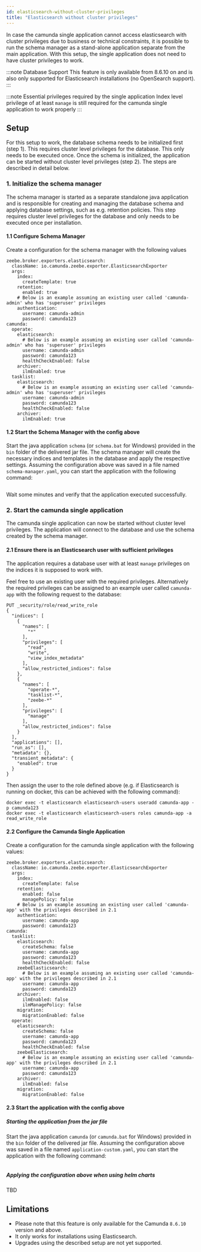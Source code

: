 ```yaml
---
id: elasticsearch-without-cluster-privileges
title: "Elasticsearch without cluster privileges"
---
```


In case the camunda single application cannot access elasticsearch with cluster privileges due to business or technical constraints, it is possible to run the schema manager as a stand-alone application separate from the main application. With this setup, the single application does not need to have cluster privileges to work.

:::note Database Support
This feature is only available from 8.6.10 on and is also only supported for Elasticsearch installations (no OpenSearch support).
:::

:::note Essential privileges required by the single application
Index level privilege of at least `manage` is still required for the camunda single application to work properly
:::

## Setup

For this setup to work, the database schema needs to be initialized first (step 1). This requires cluster level privileges for the database. This only needs to be executed once.
Once the schema is initialized, the application can be started without cluster level privileges (step 2). The steps are described in detail below.

### 1. Initialize the schema manager

The schema manager is started as a separate standalone java application and is responsible for creating and managing the database schema and applying database settings, such as e.g. retention policies.
This step requires cluster level privileges for the database and only needs to be executed once per installation.

#### 1.1 Configure Schema Manager

Create a configuration for the schema manager with the following values

```
zeebe.broker.exporters.elasticsearch:
  className: io.camunda.zeebe.exporter.ElasticsearchExporter
  args:
    index:
      createTemplate: true
    retention:
      enabled: true
    # Below is an example assuming an existing user called 'camunda-admin' who has 'superuser' privileges
    authentication:
      username: camunda-admin
      password: camunda123
camunda:
  operate:
    elasticsearch:
      # Below is an example assuming an existing user called 'camunda-admin' who has 'superuser' privileges
      username: camunda-admin
      password: camunda123
      healthCheckEnabled: false
    archiver:
      ilmEnabled: true
  tasklist:
    elasticsearch:
      # Below is an example assuming an existing user called 'camunda-admin' who has 'superuser' privileges
      username: camunda-admin
      password: camunda123
      healthCheckEnabled: false
    archiver:
      ilmEnabled: true

```

#### 1.2 Start the Schema Manager with the config above

Start the java application `schema` (or `schema.bat` for Windows) provided in the `bin` folder of the delivered jar file. The schema manager will create the necessary indices and templates in the database and apply the respective settings.
Assuming the configuration above was saved in a file named `schema-manager.yaml`, you can start the application with the following command:

```SPRING_CONFIG_ADDITIONALLOCATION=/path/to/schema-manager.yaml ./bin/schema

```

Wait some minutes and verify that the application executed successfully.

### 2. Start the camunda single application

The camunda single application can now be started without cluster level privileges. The application will connect to the database and use the schema created by the schema manager.

#### 2.1 Ensure there is an Elasticsearch user with sufficient privileges

The application requires a database user with at least `manage` privileges on the indices it is supposed to work with.

Feel free to use an existing user with the required privileges. Alternatively the required privileges can be assigned to an example user called `camunda-app` with the following request to the database:

```
PUT _security/role/read_write_role
{
  "indices": [
    {
      "names": [
        "*"
      ],
      "privileges": [
        "read",
        "write",
        "view_index_metadata"
      ],
      "allow_restricted_indices": false
    },
    {
      "names": [
        "operate-*",
        "tasklist-*",
        "zeebe-*"
      ],
      "privileges": [
        "manage"
      ],
      "allow_restricted_indices": false
    }
  ],
  "applications": [],
  "run_as": [],
  "metadata": {},
  "transient_metadata": {
    "enabled": true
  }
}
```

Then assign the user to the role defined above (e.g. if Elasticsearch is running on docker, this can be achieved with the following command):

```
docker exec -t elasticsearch elasticsearch-users useradd camunda-app -p camunda123
docker exec -t elasticsearch elasticsearch-users roles camunda-app -a read_write_role
```

#### 2.2 Configure the Camunda Single Application

Create a configuration for the camunda single application with the following values:

```
zeebe.broker.exporters.elasticsearch:
  className: io.camunda.zeebe.exporter.ElasticsearchExporter
  args:
    index:
      createTemplate: false
    retention:
      enabled: false
      managePolicy: false
    # Below is an example assuming an existing user called 'camunda-app' with the privileges described in 2.1
    authentication:
      username: camunda-app
      password: camunda123
camunda:
  tasklist:
    elasticsearch:
      createSchema: false
      username: camunda-app
      password: camunda123
      healthCheckEnabled: false
    zeebeElasticsearch:
      # Below is an example assuming an existing user called 'camunda-app' with the privileges described in 2.1
      username: camunda-app
      password: camunda123
    archiver:
      ilmEnabled: false
      ilmManagePolicy: false
    migration:
      migrationEnabled: false
  operate:
    elasticsearch:
      createSchema: false
      username: camunda-app
      password: camunda123
      healthCheckEnabled: false
    zeebeElasticsearch:
      # Below is an example assuming an existing user called 'camunda-app' with the privileges described in 2.1
      username: camunda-app
      password: camunda123
    archiver:
      ilmEnabled: false
    migration:
      migrationEnabled: false
```

#### 2.3 Start the application with the config above

##### Starting the application from the jar file

Start the java application `camunda` (or `camunda.bat` for Windows) provided in the `bin` folder of the delivered jar file.
Assuming the configuration above was saved in a file named `application-custom.yaml`, you can start the application with the following command:

```SPRING_CONFIG_ADDITIONALLOCATION=/path/to/application-custom.yaml ./bin/camunda

```

##### Applying the configuration above when using helm charts

TBD

## Limitations

- Please note that this feature is only available for the Camunda `8.6.10` version and above.
- It only works for installations using Elasticsearch.
- Upgrades using the described setup are not yet supported.
